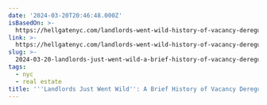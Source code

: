 ```yaml
---
date: '2024-03-20T20:46:48.000Z'
isBasedOn: >-
  https://hellgatenyc.com/landlords-went-wild-history-of-vacancy-deregulation-in-new-york
link: >-
  https://hellgatenyc.com/landlords-went-wild-history-of-vacancy-deregulation-in-new-york
slug: >-
  2024-03-20-landlords-just-went-wild-a-brief-history-of-vacancy-deregulation-in-new
tags:
  - nyc
  - real estate
title: '''Landlords Just Went Wild'': A Brief History of Vacancy Deregulation in New '
---
```


